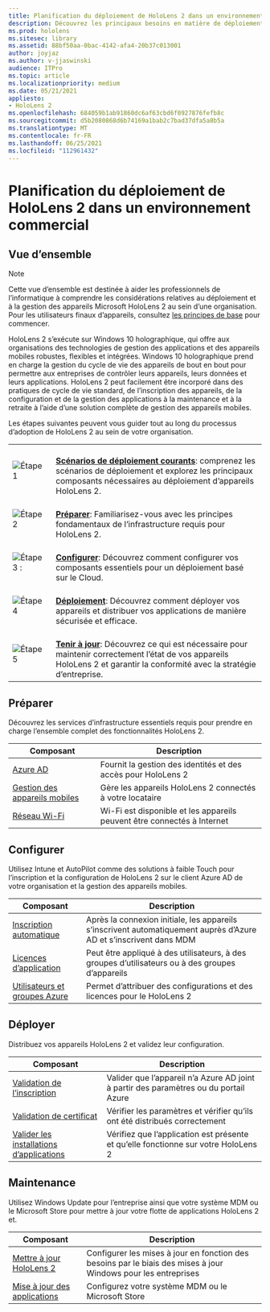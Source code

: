 ```yaml
---
title: Planification du déploiement de HoloLens 2 dans un environnement commercial
description: Découvrez les principaux besoins en matière de déploiement et de gestion de HoloLens dans les environnements d’entreprise, y compris l’infrastructure, Azure Active Directory et la gestion des appareils mobiles.
ms.prod: hololens
ms.sitesec: library
ms.assetid: 88bf50aa-0bac-4142-afa4-20b37c013001
author: joyjaz
ms.author: v-jjaswinski
audience: ITPro
ms.topic: article
ms.localizationpriority: medium
ms.date: 05/21/2021
appliesto:
- HoloLens 2
ms.openlocfilehash: 684059b1ab91860dc6af63cbd6f0927876fefb8c
ms.sourcegitcommit: d5b2080868d6b74169a1bab2c7bad37dfa5a8b5a
ms.translationtype: MT
ms.contentlocale: fr-FR
ms.lasthandoff: 06/25/2021
ms.locfileid: "112961432"
---
```

# <a name="planning-hololens-2-deployment-in-a-commercial-environment"></a>Planification du déploiement de HoloLens 2 dans un environnement commercial

## <a name="overview"></a>Vue d’ensemble
> [!NOTE]
> Cette vue d’ensemble est destinée à aider les professionnels de l’informatique à comprendre les considérations relatives au déploiement et à la gestion des appareils Microsoft HoloLens 2 au sein d’une organisation. Pour les utilisateurs finaux d’appareils, consultez [les principes de base](hololens2-setup.md) pour commencer.

HoloLens 2 s’exécute sur Windows 10 holographique, qui offre aux organisations des technologies de gestion des applications et des appareils mobiles robustes, flexibles et intégrées. Windows 10 holographique prend en charge la gestion du cycle de vie des appareils de bout en bout pour permettre aux entreprises de contrôler leurs appareils, leurs données et leurs applications. HoloLens 2 peut facilement être incorporé dans des pratiques de cycle de vie standard, de l’inscription des appareils, de la configuration et de la gestion des applications à la maintenance et à la retraite à l’aide d’une solution complète de gestion des appareils mobiles.

Les étapes suivantes peuvent vous guider tout au long du processus d’adoption de HoloLens 2 au sein de votre organisation.

| | |
|--|--|
| ![Étape 1](images/1green.png)| <br/> **[Scénarios de déploiement courants](hololens-requirements.md)**: comprenez les scénarios de déploiement et explorez les principaux composants nécessaires au déploiement d’appareils HoloLens 2. |
| ![Étape 2](images/2green.png)| <br/> **[Préparer](#prepare)**: Familiarisez-vous avec les principes fondamentaux de l’infrastructure requis pour HoloLens 2. |
| ![Étape 3 :](images/3green.png) | <br/> **[Configurer](#configure)**: Découvrez comment configurer vos composants essentiels pour un déploiement basé sur le Cloud. |
| ![Étape 4](images/4green.png) | <br/> **[Déploiement](#deploy)**: Découvrez comment déployer vos appareils et distribuer vos applications de manière sécurisée et efficace. |
| ![Étape 5](images/5green.png) | <br/> **[Tenir à jour](#maintain)**: Découvrez ce qui est nécessaire pour maintenir correctement l’état de vos appareils HoloLens 2 et garantir la conformité avec la stratégie d’entreprise. |

## <a name="prepare"></a>Préparer

Découvrez les services d’infrastructure essentiels requis pour prendre en charge l’ensemble complet des fonctionnalités HoloLens 2. 

| Composant | Description |
|-----------|------------|
| [Azure AD](hololens-identity.md) | Fournit la gestion des identités et des accès pour HoloLens 2  |
| [Gestion des appareils mobiles](hololens-mdm-configure.md)| Gère les appareils HoloLens 2 connectés à votre locataire  |
| [Réseau Wi-Fi](hololens-commercial-infrastructure.md)| Wi-Fi est disponible et les appareils peuvent être connectés à Internet  |

## <a name="configure"></a>Configurer

Utilisez Intune et AutoPilot comme des solutions à faible Touch pour l’inscription et la configuration de HoloLens 2 sur le client Azure AD de votre organisation et la gestion des appareils mobiles.

| Composant | Description |
|-----------|------------|
| [Inscription automatique](hololens-enroll-mdm.md#auto-enrollment-in-mdm) | Après la connexion initiale, les appareils s’inscrivent automatiquement auprès d’Azure AD et s’inscrivent dans MDM  |
| [Licences d’application](hololens2-cloud-connected-configure.md#application-licenses)| Peut être appliqué à des utilisateurs, à des groupes d’utilisateurs ou à des groupes d’appareils  |
| [Utilisateurs et groupes Azure](hololens2-cloud-connected-configure.md#azure-users-and-groups) | Permet d’attribuer des configurations et des licences pour le HoloLens 2  |

## <a name="deploy"></a>Déployer

Distribuez vos appareils HoloLens 2 et validez leur configuration. 

| Composant | Description |
|-----------|------------|
| [Validation de l’inscription](hololens2-corp-connected-deploy.md#enrollment-validation) | Valider que l’appareil n’a Azure AD joint à partir des paramètres ou du portail Azure |
| [Validation de certificat](hololens2-corp-connected-deploy.md#wi-fi-certificate-validation) | Vérifier les paramètres et vérifier qu’ils ont été distribués correctement |
| [Valider les installations d’applications](hololens2-corp-connected-deploy.md#validate-lob-app-install) | Vérifiez que l’application est présente et qu’elle fonctionne sur votre HoloLens 2 |

## <a name="maintain"></a>Maintenance

Utilisez Windows Update pour l’entreprise ainsi que votre système MDM ou le Microsoft Store pour mettre à jour votre flotte de applications HoloLens 2 et.

| Composant | Description |
|-----------|------------|
| [Mettre à jour HoloLens 2](hololens-updates.md) | Configurer les mises à jour en fonction des besoins par le biais des mises à jour Windows pour les entreprises |
| [Mise à jour des applications](app-deploy-overview.md) | Configurez votre système MDM ou le Microsoft Store
